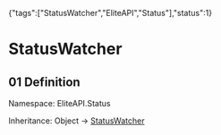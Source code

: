 {"tags":["StatusWatcher","EliteAPI","Status"],"status":1}

# StatusWatcher

## 01 Definition

Namespace: <span class='code'>EliteAPI.Status</span>

Inheritance: <span class='code'>Object</span> → <span class='code'>[StatusWatcher](../../EliteAPI/Status/StatusWatcher.html)</span>

